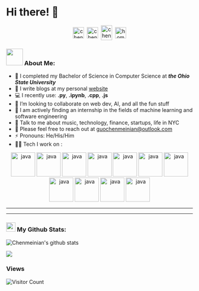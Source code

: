 <!-- helpful link for icons: https://simpleicons.org/  -->
# Hi there! 👋
<p align="center">
<a href="https://instagram.com/__arist" target="blank"><img align="center" src="https://cdn.jsdelivr.net/npm/simple-icons@3.0.1/icons/instagram.svg" alt="chenmeinian_guo" height="30" width="30" /></a>&nbsp;
<a href="https://linkedin.com/in/guochenmeinian" target="blank"><img align="center" src="https://cdn.jsdelivr.net/npm/simple-icons@3.0.1/icons/linkedin.svg" alt="chenmeinian_guo" height="30" width="30" /></a>&nbsp;
<a href="http://discord.com/users/Arist#3898" target="blank"><img align="center" src="https://cdn.jsdelivr.net/npm/simple-icons@3.0.1/icons/discord.svg" alt="chenmeinian_guo" height="40" width="30" /></a>&nbsp;
<a href="http://guochenmeinian.io"><img align="center" alt="homepage" width="30px" src="https://cdn.jsdelivr.net/npm/simple-icons@3.0.1/icons/buymeacoffee.svg" /></a>
</p>

### <img src="https://github.com/TheDudeThatCode/TheDudeThatCode/blob/master/Assets/Developer.gif" width="45" /> About Me:
- 🔭 I completed my Bachelor of Science in Computer Science at ***the Ohio State University***
- 📝 I write blogs at my personal [website](https://guochenmeinian.io/)
- 💻 I recently use: **.py**, **.ipynb**, **.cpp**, **.js**
- 👯 I’m looking to collaborate on web dev, AI, and all the fun stuff
- 📖 I am actively finding an internship in the fields of machine learning and software engineering
- 💬 Talk to me about music, technology, finance, startups, life in NYC
- 👯 Please feel free to reach out at guochenmeinian@outlook.com
- ⚡ Pronouns: He/His/Him
- 🧑‍💻 Tech I work on :

<p align="center">
      <img src="https://cdn.jsdelivr.net/npm/simple-icons@3.0.1/icons/python.svg" alt="java" width="65" height="65"/> 
      <img src="https://cdn.jsdelivr.net/npm/simple-icons@3.0.1/icons/c.svg" alt="java" width="65" height="65"/>
      <img src="https://cdn.jsdelivr.net/npm/simple-icons@3.0.1/icons/cplusplus.svg" alt="java" width="65" height="65"/> 
      <img src="https://cdn.jsdelivr.net/npm/simple-icons@3.0.1/icons/javascript.svg" alt="java" width="65" height="65"/> 
      <img src="https://cdn.jsdelivr.net/npm/simple-icons@3.0.1/icons/react.svg" alt="java" width="65" height="65"/> 
      <img src="https://cdn.jsdelivr.net/npm/simple-icons@3.0.1/icons/amazonaws.svg" alt="java" width="65" height="65"/> 
      <img src="https://cdn.jsdelivr.net/npm/simple-icons@3.0.1/icons/mongodb.svg" alt="java" width="65" height="65"/> 
      <img src="https://cdn.jsdelivr.net/npm/simple-icons@3.0.1/icons/jupyter.svg" alt="java" width="65" height="65"/> 
      <img src="https://cdn.jsdelivr.net/npm/simple-icons@3.0.1/icons/pytorch.svg" alt="java" width="65" height="65"/>
      <img src="https://cdn.jsdelivr.net/npm/simple-icons@3.0.1/icons/kubernetes.svg" alt="java" width="65" height="65"/> 
      <img src="https://cdn.jsdelivr.net/npm/simple-icons@3.0.1/icons/docker.svg" alt="java" width="65" height="65"/> 
</p>

---
---
### <img src='https://media1.giphy.com/media/du3J3cXyzhj75IOgvA/giphy.gif?cid=ecf05e47x2g034i9pzwtzzsd3xgg2w9nr94t4tflbbgo3008&rid=giphy.gif' width='25' /> My Github Stats:

![Chenmeinian's github stats](https://github-readme-stats.vercel.app/api?username=guochenmeinian&show_icons=true&title_color=ffc857&icon_color=8ac926&text_color=daf7dc&bg_color=151515&hide=issues&count_private=true&include_all_commits=true&nocache=12345) 

<p align="left">
<img align="center" src="https://github-readme-stats.zohan.tech/api/top-langs/?username=guochenmeinian&hide_langs_below=1&theme=default&line_height=27&layout=compact" />

### Views
![Visitor Count](https://profile-counter.glitch.me/all-smile/count.svg)
